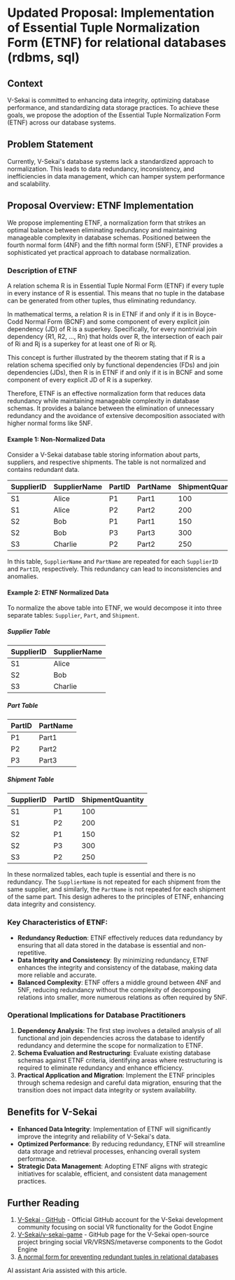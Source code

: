# Updated Proposal: Implementation of Essential Tuple Normalization Form (ETNF) for relational databases (rdbms, sql)

## Context

V-Sekai is committed to enhancing data integrity, optimizing database performance, and standardizing data storage practices. To achieve these goals, we propose the adoption of the Essential Tuple Normalization Form (ETNF) across our database systems.

## Problem Statement

Currently, V-Sekai's database systems lack a standardized approach to normalization. This leads to data redundancy, inconsistency, and inefficiencies in data management, which can hamper system performance and scalability.

## Proposal Overview: ETNF Implementation

We propose implementing ETNF, a normalization form that strikes an optimal balance between eliminating redundancy and maintaining manageable complexity in database schemas. Positioned between the fourth normal form (4NF) and the fifth normal form (5NF), ETNF provides a sophisticated yet practical approach to database normalization.

### Description of ETNF

A relation schema R is in Essential Tuple Normal Form (ETNF) if every tuple in every instance of R is essential. This means that no tuple in the database can be generated from other tuples, thus eliminating redundancy.

In mathematical terms, a relation R is in ETNF if and only if it is in Boyce-Codd Normal Form (BCNF) and some component of every explicit join dependency (JD) of R is a superkey. Specifically, for every nontrivial join dependency {R1, R2, ..., Rn} that holds over R, the intersection of each pair of Ri and Rj is a superkey for at least one of Ri or Rj.

This concept is further illustrated by the theorem stating that if R is a relation schema specified only by functional dependencies (FDs) and join dependencies (JDs), then R is in ETNF if and only if it is in BCNF and some component of every explicit JD of R is a superkey.

Therefore, ETNF is an effective normalization form that reduces data redundancy while maintaining manageable complexity in database schemas. It provides a balance between the elimination of unnecessary redundancy and the avoidance of extensive decomposition associated with higher normal forms like 5NF.

#### Example 1: Non-Normalized Data

Consider a V-Sekai database table storing information about parts, suppliers, and respective shipments. The table is not normalized and contains redundant data.

| SupplierID | SupplierName | PartID | PartName | ShipmentQuantity |
| ---------- | ------------ | ------ | -------- | ---------------- |
| S1         | Alice        | P1     | Part1    | 100              |
| S1         | Alice        | P2     | Part2    | 200              |
| S2         | Bob          | P1     | Part1    | 150              |
| S2         | Bob          | P3     | Part3    | 300              |
| S3         | Charlie      | P2     | Part2    | 250              |

In this table, `SupplierName` and `PartName` are repeated for each `SupplierID` and `PartID`, respectively. This redundancy can lead to inconsistencies and anomalies.

#### Example 2: ETNF Normalized Data

To normalize the above table into ETNF, we would decompose it into three separate tables: `Supplier`, `Part`, and `Shipment`.

##### Supplier Table

| SupplierID | SupplierName |
| ---------- | ------------ |
| S1         | Alice        |
| S2         | Bob          |
| S3         | Charlie      |

##### Part Table

| PartID | PartName |
| ------ | -------- |
| P1     | Part1    |
| P2     | Part2    |
| P3     | Part3    |

##### Shipment Table

| SupplierID | PartID | ShipmentQuantity |
| ---------- | ------ | ---------------- |
| S1         | P1     | 100              |
| S1         | P2     | 200              |
| S2         | P1     | 150              |
| S2         | P3     | 300              |
| S3         | P2     | 250              |

In these normalized tables, each tuple is essential and there is no redundancy. The `SupplierName` is not repeated for each shipment from the same supplier, and similarly, the `PartName` is not repeated for each shipment of the same part. This design adheres to the principles of ETNF, enhancing data integrity and consistency.

### Key Characteristics of ETNF:

- **Redundancy Reduction**: ETNF effectively reduces data redundancy by ensuring that all data stored in the database is essential and non-repetitive.
- **Data Integrity and Consistency**: By minimizing redundancy, ETNF enhances the integrity and consistency of the database, making data more reliable and accurate.
- **Balanced Complexity**: ETNF offers a middle ground between 4NF and 5NF, reducing redundancy without the complexity of decomposing relations into smaller, more numerous relations as often required by 5NF.

### Operational Implications for Database Practitioners

1. **Dependency Analysis**: The first step involves a detailed analysis of all functional and join dependencies across the database to identify redundancy and determine the scope for normalization to ETNF.
2. **Schema Evaluation and Restructuring**: Evaluate existing database schemas against ETNF criteria, identifying areas where restructuring is required to eliminate redundancy and enhance efficiency.
3. **Practical Application and Migration**: Implement the ETNF principles through schema redesign and careful data migration, ensuring that the transition does not impact data integrity or system availability.

## Benefits for V-Sekai

- **Enhanced Data Integrity**: Implementation of ETNF will significantly improve the integrity and reliability of V-Sekai's data.
- **Optimized Performance**: By reducing redundancy, ETNF will streamline data storage and retrieval processes, enhancing overall system performance.
- **Strategic Data Management**: Adopting ETNF aligns with strategic initiatives for scalable, efficient, and consistent data management practices.

## Further Reading

1. [V-Sekai · GitHub](https://github.com/v-sekai) - Official GitHub account for the V-Sekai development community focusing on social VR functionality for the Godot Engine
2. [V-Sekai/v-sekai-game](https://github.com/v-sekai/v-sekai-game) - GitHub page for the V-Sekai open-source project bringing social VR/VRSNS/metaverse components to the Godot Engine
3. [A normal form for preventing redundant tuples in relational databases](https://dl.acm.org/doi/10.1145/2274576.2274589)

AI assistant Aria assisted with this article.
